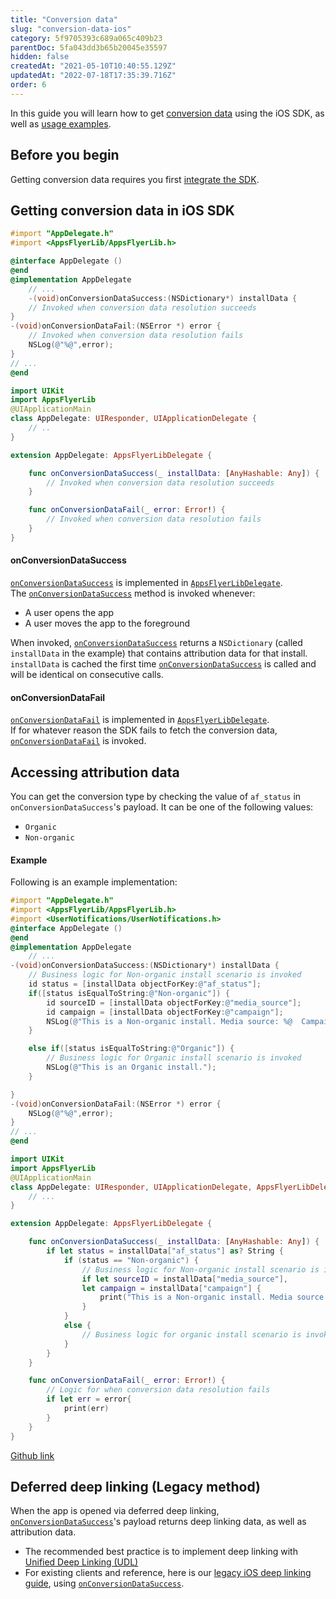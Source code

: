 ```yaml
---
title: "Conversion data"
slug: "conversion-data-ios"
category: 5f9705393c689a065c409b23
parentDoc: 5fa043dd3b65b20045e35597
hidden: false
createdAt: "2021-05-10T10:40:55.129Z"
updatedAt: "2022-07-18T17:35:39.716Z"
order: 6
---
```

In this guide you will learn how to get [conversion data](doc:conversion-data) using the iOS SDK, as well as [usage examples](https://dev.appsflyer.com/hc/docs/conversion-data-android#accessing-attribution-data).

Before you begin
----------------

Getting conversion data requires you first [integrate the SDK](doc:integrate-ios-sdk).

Getting conversion data in iOS SDK
----------------------------------

```objectivec
#import "AppDelegate.h"
#import <AppsFlyerLib/AppsFlyerLib.h>

@interface AppDelegate ()
@end
@implementation AppDelegate
    // ...
    -(void)onConversionDataSuccess:(NSDictionary*) installData {
    // Invoked when conversion data resolution succeeds
}
-(void)onConversionDataFail:(NSError *) error {
    // Invoked when conversion data resolution fails
    NSLog(@"%@",error);
}
// ...
@end
```
```swift
import UIKit
import AppsFlyerLib
@UIApplicationMain
class AppDelegate: UIResponder, UIApplicationDelegate {
    // ..
}

extension AppDelegate: AppsFlyerLibDelegate {

    func onConversionDataSuccess(_ installData: [AnyHashable: Any]) {
        // Invoked when conversion data resolution succeeds
    }

    func onConversionDataFail(_ error: Error!) {
        // Invoked when conversion data resolution fails
    }
}
```

#### onConversionDataSuccess

[`onConversionDataSuccess`](doc:ios-sdk-reference-appsflyerlibdelegate#onconversiondatasuccess) is implemented in [`AppsFlyerLibDelegate`](doc:ios-sdk-reference-appsflyerlibdelegate).  
The [`onConversionDataSuccess`](doc:ios-sdk-reference-appsflyerlibdelegate#onconversiondatasuccess) method is invoked whenever:

- A user opens the app
- A user moves the app to the foreground

When invoked, [`onConversionDataSuccess`](doc:ios-sdk-reference-appsflyerlibdelegate#onconversiondatasuccess) returns a `NSDictionary` (called `installData` in the example) that contains attribution data for that install. `installData` is cached the first time [`onConversionDataSuccess`](doc:ios-sdk-reference-appsflyerlibdelegate#onconversiondatasuccess) is called and will be identical on consecutive calls.

#### onConversionDataFail

[`onConversionDataFail`](doc:ios-sdk-reference-appsflyerlibdelegate#onconversiondatafail) is implemented in  [`AppsFlyerLibDelegate`](doc:ios-sdk-reference-appsflyerlibdelegate).  
If for whatever reason the SDK fails to fetch the conversion data, [`onConversionDataFail`](doc:ios-sdk-reference-appsflyerlibdelegate#onconversiondatafail) is invoked.

Accessing attribution data
--------------------------

You can get the conversion type by checking the value of `af_status` in `onConversionDataSuccess`'s payload. It can be one of the following values:

- `Organic`
- `Non-organic`

#### Example

Following is an example implementation:

```objectivec
#import "AppDelegate.h"
#import <AppsFlyerLib/AppsFlyerLib.h>
#import <UserNotifications/UserNotifications.h>
@interface AppDelegate ()
@end
@implementation AppDelegate
    // ...
-(void)onConversionDataSuccess:(NSDictionary*) installData {
    // Business logic for Non-organic install scenario is invoked
    id status = [installData objectForKey:@"af_status"];
    if([status isEqualToString:@"Non-organic"]) {
        id sourceID = [installData objectForKey:@"media_source"];
        id campaign = [installData objectForKey:@"campaign"];
        NSLog(@"This is a Non-organic install. Media source: %@  Campaign: %@",sourceID,campaign);
    }

    else if([status isEqualToString:@"Organic"]) {
        // Business logic for Organic install scenario is invoked
        NSLog(@"This is an Organic install.");
    }

}
-(void)onConversionDataFail:(NSError *) error {
    NSLog(@"%@",error);
}
// ...
@end
```
```swift
import UIKit
import AppsFlyerLib
@UIApplicationMain
class AppDelegate: UIResponder, UIApplicationDelegate, AppsFlyerLibDelegate {
    // ...
}

extension AppDelegate: AppsFlyerLibDelegate {

    func onConversionDataSuccess(_ installData: [AnyHashable: Any]) {
        if let status = installData["af_status"] as? String {
            if (status == "Non-organic") {
                // Business logic for Non-organic install scenario is invoked
                if let sourceID = installData["media_source"],
                let campaign = installData["campaign"] {
                    print("This is a Non-organic install. Media source: \(sourceID)  Campaign: \(campaign)")
                }
            }
            else {
                // Business logic for organic install scenario is invoked
            }
        }
    }

    func onConversionDataFail(_ error: Error!) {
        // Logic for when conversion data resolution fails
        if let err = error{
            print(err)
        }
    }
}
```

[Github link](https://github.com/AppsFlyerSDK/appsflyer-onelink-ios-sample-apps/blob/7c58363b01a184863d3b3fc07ba707a72d76bcda/swift/basic_app/basic_app/AppDelegate.swift#L168-L212)

Deferred deep linking (Legacy method)
-------------------------------------

When the app is opened via deferred deep linking, [`onConversionDataSuccess`](doc:ios-sdk-reference-appsflyerlibdelegate#onconversiondatasuccess)'s payload returns deep linking data, as well as attribution data.

- The recommended best practice is to implement deep linking with [Unified Deep Linking (UDL)](https://dev.appsflyer.com/hc/docs/dl_ios_unified_deep_linking)
- For existing clients and reference, here is our [legacy iOS deep linking guide](https://dev.appsflyer.com/hc/docs/dl_ios_gcd_legacy), using [`onConversionDataSuccess`](doc:ios-sdk-reference-appsflyerlibdelegate#onconversiondatasuccess).